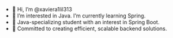 - 👋 Hi, I’m @xaviera1lil313
- 👀 I’m interested in Java. I’m currently learning Spring.
- 🌱 Java-specializing student with an interest in Spring Boot. 
- 💞️ Committed to creating efficient, scalable backend solutions.
